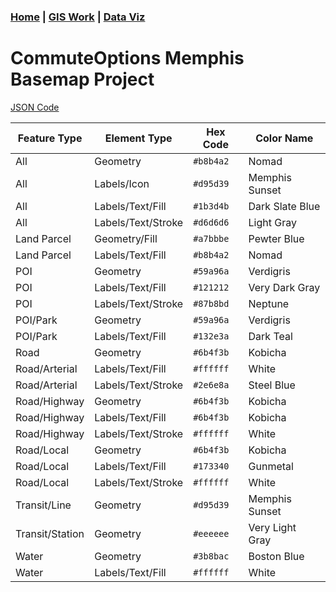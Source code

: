 ### [**Home**](https://morgansh9212.github.io/morgan_shaw_portfolio/) | [**GIS Work**](portfoliopage.md) | [**Data Viz**](/DataViz/portfoliopage.md)
# CommuteOptions Memphis Basemap Project


[JSON Code](commuteoptionsbm.json)




| Feature Type                | Element Type         | Hex Code   | Color Name       |
|-----------------------------|----------------------|------------|------------------|
|         All                 | Geometry             | `#b8b4a2`  | Nomad            |
|         All                 | Labels/Icon          | `#d95d39`  | Memphis Sunset   |
|         All                 | Labels/Text/Fill     | `#1b3d4b`  | Dark Slate Blue  |
|         All                 | Labels/Text/Stroke   | `#d6d6d6`  | Light Gray       |
|        Land Parcel          | Geometry/Fill        | `#a7bbbe`  | Pewter Blue      |
| Land Parcel                 | Labels/Text/Fill     | `#b8b4a2`  | Nomad            |
| POI                        | Geometry             | `#59a96a`  | Verdigris        |
| POI                        | Labels/Text/Fill     | `#121212`  | Very Dark Gray   |
| POI                        | Labels/Text/Stroke   | `#87b8bd`  | Neptune          |
| POI/Park                   | Geometry             | `#59a96a`  | Verdigris        |
| POI/Park                   | Labels/Text/Fill     | `#132e3a`  | Dark Teal        |
| Road                       | Geometry             | `#6b4f3b`  | Kobicha          |
| Road/Arterial              | Labels/Text/Fill     | `#ffffff`  | White            |
| Road/Arterial              | Labels/Text/Stroke   | `#2e6e8a`  | Steel Blue       |
| Road/Highway               | Geometry             | `#6b4f3b`  | Kobicha          |
| Road/Highway               | Labels/Text/Fill     | `#6b4f3b`  | Kobicha          |
| Road/Highway               | Labels/Text/Stroke   | `#ffffff`  | White            |
| Road/Local                 | Geometry             | `#6b4f3b`  | Kobicha          |
| Road/Local                 | Labels/Text/Fill     | `#173340`  | Gunmetal         |
| Road/Local                 | Labels/Text/Stroke   | `#ffffff`  | White            |
| Transit/Line               | Geometry             | `#d95d39`  | Memphis Sunset   |
| Transit/Station            | Geometry             | `#eeeeee`  | Very Light Gray  |
| Water                      | Geometry             | `#3b8bac`  | Boston Blue      |
| Water                      | Labels/Text/Fill     | `#ffffff`  | White            |
